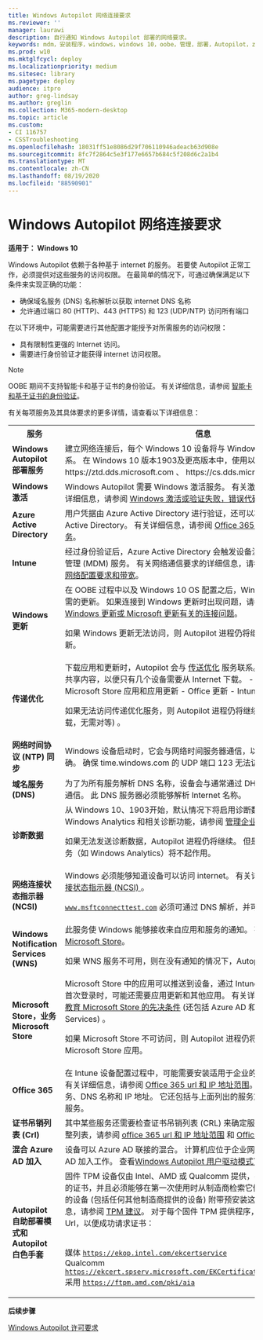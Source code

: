 ```yaml
---
title: Windows Autopilot 网络连接要求
ms.reviewer: ''
manager: laurawi
description: 自行通知 Windows Autopilot 部署的网络要求。
keywords: mdm，安装程序，windows，windows 10，oobe，管理，部署，Autopilot，ztd，0-touch，合作伙伴，msfb，intune
ms.prod: w10
ms.mktglfcycl: deploy
ms.localizationpriority: medium
ms.sitesec: library
ms.pagetype: deploy
audience: itpro
author: greg-lindsay
ms.author: greglin
ms.collection: M365-modern-desktop
ms.topic: article
ms.custom:
- CI 116757
- CSSTroubleshooting
ms.openlocfilehash: 18031ff51e8086d29f706110946adeacb63d908e
ms.sourcegitcommit: 8fc7f2864c5e3f177e6657b684c5f208d6c2a1b4
ms.translationtype: MT
ms.contentlocale: zh-CN
ms.lasthandoff: 08/19/2020
ms.locfileid: "88590901"
---
```

# <a name="windows-autopilot-networking-requirements"></a>Windows Autopilot 网络连接要求

**适用于： Windows 10**

Windows Autopilot 依赖于各种基于 internet 的服务。 若要使 Autopilot 正常工作，必须提供对这些服务的访问权限。 在最简单的情况下，可通过确保满足以下条件来实现正确的功能：

- 确保域名服务 (DNS) 名称解析以获取 internet DNS 名称
- 允许通过端口 80 (HTTP)、443 (HTTPS) 和 123 (UDP/NTP) 访问所有端口

在以下环境中，可能需要进行其他配置才能授予对所需服务的访问权限：
- 具有限制性更强的 Internet 访问。
- 需要进行身份验证才能获得 internet 访问权限。 

> [!NOTE]
> OOBE 期间不支持智能卡和基于证书的身份验证。 有关详细信息，请参阅 [智能卡和基于证书的身份验证](https://docs.microsoft.com/azure/active-directory/devices/azureadjoin-plan#smartcards-and-certificate-based-authentication)。

有关每项服务及其具体要求的更多详情，请查看以下详细信息：

<table><th>服务<th>信息
<tr><td><b>Windows Autopilot 部署服务<b><td>建立网络连接后，每个 Windows 10 设备将与 Windows Autopilot 部署服务联系。 在 Windows 10 版本1903及更高版本中，使用以下 Url： https://ztd.dds.microsoft.com 、 https://cs.dds.microsoft.com 。 <br>

<tr><td><b>Windows 激活<b><td>Windows Autopilot 需要 Windows 激活服务。 有关激活服务需要访问的 Url 的详细信息，请参阅 <a href="https://support.microsoft.com/help/921471/windows-activation-or-validation-fails-with-error-code-0x8004fe33">Windows 激活或验证失败，错误代码为 0x8004FE33</a>。<br>

<tr><td><b>Azure Active Directory<b><td>用户凭据由 Azure Active Directory 进行验证，还可以将设备联接到 Azure Active Directory。 有关详细信息，请参阅 <a href="https://docs.microsoft.com/office365/enterprise/office-365-ip-web-service">Office 365 IP 地址和 URL Web 服务</a>。
<tr><td><b>Intune<b><td>经过身份验证后，Azure Active Directory 会触发设备注册到 Intune 移动设备管理 (MDM) 服务。 有关网络通信要求的详细信息，请参阅以下链接： <a href="https://docs.microsoft.com/intune/network-bandwidth-use#network-communication-requirements">Intune 网络配置要求和带宽</a>。
<tr><td><b>Windows 更新<b><td>在 OOBE 过程中以及 Windows 10 OS 配置之后，Windows 更新服务将检索所需的更新。 如果连接到 Windows 更新时出现问题，请参阅 <a href="https://support.microsoft.com/help/818018/how-to-solve-connection-problems-concerning-windows-update-or-microsof">如何解决与 Windows 更新或 Microsoft 更新有关的连接问题</a>。<br>

如果 Windows 更新无法访问，则 Autopilot 进程仍将继续，但无法获得关键更新。

<tr><td><b>传递优化<b><td>下载应用和更新时，Autopilot 会与 <a href="https://docs.microsoft.com/windows/deployment/update/waas-delivery-optimization">传送优化</a> 服务联系。 此联系人建立了对等共享内容，以便只有几个设备需要从 Internet 下载。
- Windows 更新 - Microsoft Store 应用和应用更新 - Office 更新 - Intune Win32 应用<br>

如果无法访问传递优化服务，则 Autopilot 进程仍将继续从云 (进行传递优化下载，无需对等) 。

<tr><td><b>网络时间协议 (NTP) 同步<b><td>Windows 设备启动时，它会与网络时间服务器通信，以确保设备上的时间正确。 确保 time.windows.com 的 UDP 端口 123 无法访问。
<tr><td><b>域名服务 (DNS) <b><td>为了为所有服务解析 DNS 名称，设备会与通常通过 DHCP 提供的 DNS 服务器通信。 此 DNS 服务器必须能够解析 Internet 名称。
<tr><td><b>诊断数据<b><td>从 Windows 10、1903开始，默认情况下将启用诊断数据收集。 若要禁用 Windows Analytics 和相关诊断功能，请参阅 <a href="https://docs.microsoft.com/windows/privacy/configure-windows-diagnostic-data-in-your-organization#manage-enterprise-diagnostic-data-level">管理企业诊断数据级别</a>。<br>

如果无法发送诊断数据，Autopilot 进程仍将继续。 但是，依赖于诊断数据的服务（如 Windows Analytics）将不起作用。
<tr><td><b>网络连接状态指示器 (NCSI) <b><td>Windows 必须能够知道设备可以访问 internet。 有关详细信息，请参阅 <a href="https://docs.microsoft.com/windows/privacy/manage-connections-from-windows-operating-system-components-to-microsoft-services#14-network-connection-status-indicator">网络连接状态指示器 (NCSI) </a>。

<code>www.msftconnecttest.com</code> 必须可通过 DNS 解析，并可通过 HTTP 访问。
<tr><td><b>Windows Notification Services (WNS) <b><td>此服务使 Windows 能够接收来自应用和服务的通知。 有关详细信息，请参阅 <a href="https://docs.microsoft.com/windows/privacy/manage-connections-from-windows-operating-system-components-to-microsoft-services#26-microsoft-store">Microsoft Store</a>。<br>

如果 WNS 服务不可用，则在没有通知的情况下，Autopilot 进程仍将继续。
<tr><td><b>Microsoft Store，业务 Microsoft Store<b><td>Microsoft Store 中的应用可以推送到设备，通过 Intune (MDM) 触发。在用户首次登录时，可能还需要应用更新和其他应用。 有关详细信息，请参阅 <a href="https://docs.microsoft.com/microsoft-store/prerequisites-microsoft-store-for-business">商业和教育 Microsoft Store 的先决条件</a> (还包括 Azure AD 和 Windows Notification Services) 。<br>

如果 Microsoft Store 不可访问，则 Autopilot 进程仍将继续运行，而不 Microsoft Store 应用。

<tr><td><b>Office 365<b><td>在 Intune 设备配置过程中，可能需要安装适用于企业的 Microsoft 365 应用。 有关详细信息，请参阅 <a href="https://support.office.com/article/Office-365-URLs-and-IP-address-ranges-8548a211-3fe7-47cb-abb1-355ea5aa88a2">Office 365 url 和 IP 地址范围</a>。 本文包含所有 Office 服务、DNS 名称和 IP 地址。 它还包括与上面列出的服务重叠的 Azure AD 和其他服务。
<tr><td><b>证书吊销列表 (Crl) <b><td>其中某些服务还需要检查证书吊销列表 (CRL) 来确定服务中使用的证书。有关完整列表，请参阅 <a href="https://support.office.com/article/Office-365-URLs-and-IP-address-ranges-8548a211-3fe7-47cb-abb1-355ea5aa88a2#bkmk_crl">office 365 url 和 IP 地址范围</a> 和 <a href="https://aka.ms/o365chains">Office 365 证书链</a>。
<tr><td><b>混合 Azure AD 加入<b><td>设备可以 Azure AD 联接的混合。 计算机应位于企业网络上，以便混合 Azure AD 加入工作。 查看<a href="user-driven.md#user-driven-mode-for-hybrid-azure-active-directory-join">Windows Autopilot 用户驱动模式下</a>的详细信息
<tr><td><b>Autopilot 自助部署模式和 Autopilot 白色手套<b><td>固件 TPM 设备仅由 Intel、AMD 或 Qualcomm 提供，在引导时不包括所有所需的证书，并且必须能够在第一次使用时从制造商检索它们。 具有独立 TPM 芯片的设备 (包括任何其他制造商提供的设备) 附带预安装这些证书。 有关详细信息，请参阅 <a href="https://docs.microsoft.com/windows/security/information-protection/tpm/tpm-recommendations">TPM 建议</a>。 对于每个固件 TPM 提供程序，请确保可以访问这些 Url，以便成功请求证书：

 <br>媒体 <code>https://ekop.intel.com/ekcertservice</code>
 <br>Qualcomm <code>https://ekcert.spserv.microsoft.com/EKCertificate/GetEKCertificate/v1</code>
 <br>采用 <code>https://ftpm.amd.com/pki/aia</code>

</table>

**后续步骤**

[Windows Autopilot 许可要求](licensing-requirements.md)

